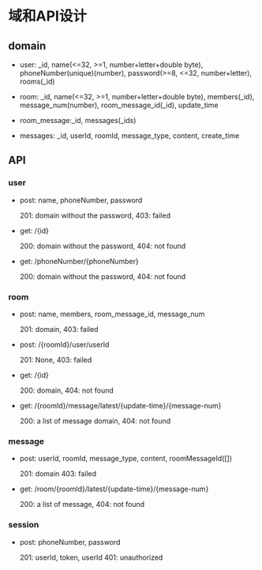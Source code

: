 # 域和API设计

## domain

* user: _id, name(<=32, >=1, number+letter+double byte), phoneNumber(unique)(number), password(>=8, <=32, number+letter), rooms(_id)

* room: _id, name(<=32, >=1, number+letter+double byte), members(_id), message_num(number), room_message_id(_id), update_time

* room_message:_id, messages(_ids)

* messages: _id, userId, roomId, message_type, content, create_time

## API

### user

* post: name, phoneNumber, password

    201: domain without the password, 403: failed  

* get: /{id}

    200: domain without the password, 404: not found

* get: /phoneNumber/{phoneNumber}

    200: domain without the password, 404: not found

### room

* post: name, members, room_message_id, message_num

    201: domain, 403: failed

* post: /{roomId}/user/userId

    201: None, 403: failed

* get: /{id}

    200: domain, 404: not found

* get: /{roomId}/message/latest/{update-time}/{message-num}

    200: a list of message domain, 404: not found

### message

* post: userId, roomId, message_type, content, roomMessageId([])

    201: domain 403: failed

* get: /room/{roomId}/latest/{update-time}/{message-num}
  
    200: a list of message, 404: not found

### session

* post: phoneNumber, password
  
  201: userId, token, userId 401: unauthorized
